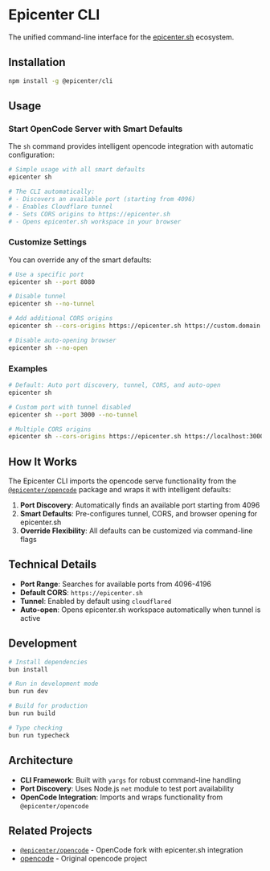 # Epicenter CLI

The unified command-line interface for the [epicenter.sh](https://epicenter.sh) ecosystem.

## Installation

```bash
npm install -g @epicenter/cli
```

## Usage

### Start OpenCode Server with Smart Defaults

The `sh` command provides intelligent opencode integration with automatic configuration:

```bash
# Simple usage with all smart defaults
epicenter sh

# The CLI automatically:
# - Discovers an available port (starting from 4096)
# - Enables Cloudflare tunnel
# - Sets CORS origins to https://epicenter.sh
# - Opens epicenter.sh workspace in your browser
```

### Customize Settings

You can override any of the smart defaults:

```bash
# Use a specific port
epicenter sh --port 8080

# Disable tunnel
epicenter sh --no-tunnel

# Add additional CORS origins
epicenter sh --cors-origins https://epicenter.sh https://custom.domain.com

# Disable auto-opening browser
epicenter sh --no-open
```

### Examples

```bash
# Default: Auto port discovery, tunnel, CORS, and auto-open
epicenter sh

# Custom port with tunnel disabled
epicenter sh --port 3000 --no-tunnel

# Multiple CORS origins
epicenter sh --cors-origins https://epicenter.sh https://localhost:3000
```

## How It Works

The Epicenter CLI imports the opencode serve functionality from the [`@epicenter/opencode`](https://github.com/getepicenter/opencode) package and wraps it with intelligent defaults:

1. **Port Discovery**: Automatically finds an available port starting from 4096
2. **Smart Defaults**: Pre-configures tunnel, CORS, and browser opening for epicenter.sh
3. **Override Flexibility**: All defaults can be customized via command-line flags

## Technical Details

- **Port Range**: Searches for available ports from 4096-4196
- **Default CORS**: `https://epicenter.sh`
- **Tunnel**: Enabled by default using `cloudflared`
- **Auto-open**: Opens epicenter.sh workspace automatically when tunnel is active

## Development

```bash
# Install dependencies
bun install

# Run in development mode
bun run dev

# Build for production
bun run build

# Type checking
bun run typecheck
```

## Architecture

- **CLI Framework**: Built with `yargs` for robust command-line handling
- **Port Discovery**: Uses Node.js `net` module to test port availability
- **OpenCode Integration**: Imports and wraps functionality from `@epicenter/opencode`

## Related Projects

- [`@epicenter/opencode`](https://github.com/getepicenter/opencode) - OpenCode fork with epicenter.sh integration
- [opencode](https://github.com/sst/opencode) - Original opencode project